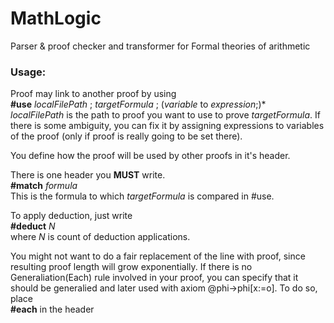 # MathLogic
Parser &amp; proof checker and transformer for Formal theories of arithmetic

### Usage:
Proof may link to another proof by using  
**#use** _localFilePath_ ; _targetFormula_ ; (_variable_ to _expression_;)\*  
_localFilePath_ is the path to proof you want to use to prove _targetFormula_. If there is some ambiguity, you can fix it by assigning expressions to variables of the proof (only if proof is really going to be set there).

You define how the proof will be used by other proofs in it's header.

There is one header you **MUST** write.  
**#match** _formula_  
This is the formula to which _targetFormula_ is compared in #use.

To apply deduction, just write  
**#deduct** _N_  
where _N_ is count of deduction applications.

You might not want to do a fair replacement of the line with proof, since resulting proof length will grow exponentially.
If there is no Generaliation(Each) rule involved in your proof, you can specify that it should be generalied and later used with axiom @phi->phi[x:=o]. To do so, place  
**#each** in the header
